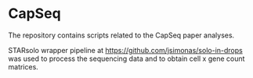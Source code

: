 # CapSeq

The repository contains scripts related to the CapSeq paper analyses.

STARsolo wrapper pipeline at https://github.com/jsimonas/solo-in-drops was used to process the sequencing data and to obtain cell x gene count matrices. 
